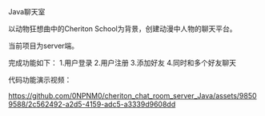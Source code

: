 Java聊天室

以动物狂想曲中的Cheriton School为背景，创建动漫中人物的聊天平台。

当前项目为server端。

完成功能如下：
1.用户登录
2.用户注册
3.添加好友
4.同时和多个好友聊天

代码功能演示视频：

https://github.com/0NPNM0/cheriton_chat_room_server_Java/assets/98509588/2c562492-a2d5-4159-adc5-a3339d9608dd

